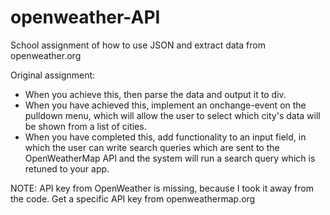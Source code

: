 # openweather-API
School assignment of how to use JSON and extract data from openweather.org

Original assignment:
- When you achieve this, then parse the data and output it to div.
- When you have achieved this, implement an onchange-event on the pulldown menu, which will allow the user to select which city's data will be shown from a list of cities.
- When you have completed this, add functionality to an input field, in which the user can write search queries which are sent to the OpenWeatherMap API and the system will run a search query which is retuned to your app.

NOTE: API key from OpenWeather is missing, because I took it away from the code. Get a specific API key from openweathermap.org
